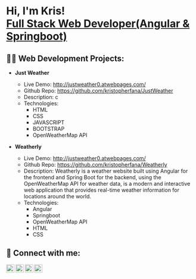 <h1>Hi, I'm Kris! <br/><a href="https://github.com/kristopherfana">Full Stack Web Developer(Angular & Springboot)</a>

<h2>👨‍💻 Web Development Projects:</h2>

- <b>Just Weather</b>
  - Live Demo: http://justweather0.atwebpages.com/
  - Github Repo: https://github.com/kristopherfana/JustWeather
  - Description: c
  - Technologies:
    - HTML
    - CSS
    - JAVASCRIPT
    - BOOTSTRAP
    - OpenWeatherMap API
  
  
- <b>Weatherly</b>
  - Live Demo: http://justweather0.atwebpages.com/
  - Github Repo: https://github.com/kristopherfana/Weatherly
  - Description: Weatherly is a weather website built using Angular for the frontend and Spring Boot for the backend, using the OpenWeatherMap API for weather data, is a modern and interactive web application that provides real-time weather information for locations around the world.
  - Technologies: 
    - Angular
    - Springboot
    - OpenWeatherMap API
    - HTML
    - CSS
 
<h2> 🤳 Connect with me:</h2>

[<img align="left" alt="kristopherfana | YouTube" width="22px" src="https://cdn.jsdelivr.net/npm/simple-icons@v3/icons/youtube.svg" />][youtube]
[<img align="left" alt="KristopherFana | Twitter" width="22px" src="https://cdn.jsdelivr.net/npm/simple-icons@v3/icons/twitter.svg" />][twitter]
[<img align="left" alt="KristopherFana | LinkedIn" width="22px" src="https://cdn.jsdelivr.net/npm/simple-icons@v3/icons/linkedin.svg" />][linkedin]
[<img align="left" alt="KristopherFana | Instagram" width="22px" src="https://cdn.jsdelivr.net/npm/simple-icons@v3/icons/instagram.svg" />][instagram]

[twitter]: https://twitter.com/joshmadakor
[youtube]: https://www.youtube.com/c/joshmadakor
[instagram]: https://www.instagram.com/joshmadakor/
[linkedin]: https://linkedin.com/in/joshmadakor

<!--
**kristopherfana/kristopherfana** is a ✨ _special_ ✨ repository because its `README.md` (this file) appears on your GitHub profile.

Here are some ideas to get you started:

- 🔭 I’m currently working on ...
- 🌱 I’m currently learning ...
- 👯 I’m looking to collaborate on ...
- 🤔 I’m looking for help with ...
- 💬 Ask me about ...
- 📫 How to reach me: ...
- 😄 Pronouns: ...
- ⚡ Fun fact: ...
-->
